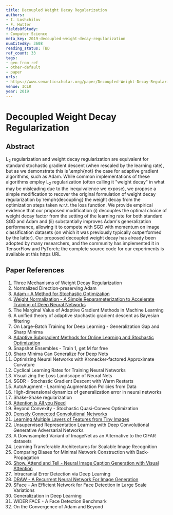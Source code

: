 ```yaml
---
title: Decoupled Weight Decay Regularization
authors:
- I. Loshchilov
- F. Hutter
fieldsOfStudy:
- Computer Science
meta_key: 2019-decoupled-weight-decay-regularization
numCitedBy: 3608
reading_status: TBD
ref_count: 33
tags:
- gen-from-ref
- other-default
- paper
urls:
- https://www.semanticscholar.org/paper/Decoupled-Weight-Decay-Regularization-Loshchilov-Hutter/d07284a6811f1b2745d91bdb06b040b57f226882?sort=total-citations
venue: ICLR
year: 2019
---
```


# Decoupled Weight Decay Regularization

## Abstract

L$_2$ regularization and weight decay regularization are equivalent for standard stochastic gradient descent (when rescaled by the learning rate), but as we demonstrate this is \emph{not} the case for adaptive gradient algorithms, such as Adam. While common implementations of these algorithms employ L$_2$ regularization (often calling it "weight decay" in what may be misleading due to the inequivalence we expose), we propose a simple modification to recover the original formulation of weight decay regularization by \emph{decoupling} the weight decay from the optimization steps taken w.r.t. the loss function. We provide empirical evidence that our proposed modification (i) decouples the optimal choice of weight decay factor from the setting of the learning rate for both standard SGD and Adam and (ii) substantially improves Adam's generalization performance, allowing it to compete with SGD with momentum on image classification datasets (on which it was previously typically outperformed by the latter). Our proposed decoupled weight decay has already been adopted by many researchers, and the community has implemented it in TensorFlow and PyTorch; the complete source code for our experiments is available at this https URL

## Paper References

1. Three Mechanisms of Weight Decay Regularization
2. Normalized Direction-preserving Adam
3. [Adam - A Method for Stochastic Optimization](2015-adam-a-method-for-stochastic-optimization)
4. [Weight Normalization - A Simple Reparameterization to Accelerate Training of Deep Neural Networks](2016-weight-normalization-a-simple-reparameterization-to-accelerate-training-of-deep-neural-networks)
5. The Marginal Value of Adaptive Gradient Methods in Machine Learning
6. A unified theory of adaptive stochastic gradient descent as Bayesian filtering
7. On Large-Batch Training for Deep Learning - Generalization Gap and Sharp Minima
8. [Adaptive Subgradient Methods for Online Learning and Stochastic Optimization](2010-adaptive-subgradient-methods-for-online-learning-and-stochastic-optimization)
9. Snapshot Ensembles - Train 1, get M for free
10. Sharp Minima Can Generalize For Deep Nets
11. Optimizing Neural Networks with Kronecker-factored Approximate Curvature
12. Cyclical Learning Rates for Training Neural Networks
13. Visualizing the Loss Landscape of Neural Nets
14. SGDR - Stochastic Gradient Descent with Warm Restarts
15. AutoAugment - Learning Augmentation Policies from Data
16. High-dimensional dynamics of generalization error in neural networks
17. Shake-Shake regularization
18. [Attention is All you Need](2017-transformer.md)
19. Beyond Convexity - Stochastic Quasi-Convex Optimization
20. [Densely Connected Convolutional Networks](2017-densely-connected-convolutional-networks)
21. [Learning Multiple Layers of Features from Tiny Images](2009-learning-multiple-layers-of-features-from-tiny-images)
22. Unsupervised Representation Learning with Deep Convolutional Generative Adversarial Networks
23. A Downsampled Variant of ImageNet as an Alternative to the CIFAR datasets
24. Learning Transferable Architectures for Scalable Image Recognition
25. Comparing Biases for Minimal Network Construction with Back-Propagation
26. [Show, Attend and Tell - Neural Image Caption Generation with Visual Attention](2015-show-attend-and-tell-neural-image-caption-generation-with-visual-attention)
27. Intracranial Error Detection via Deep Learning
28. [DRAW - A Recurrent Neural Network For Image Generation](2015-draw-a-recurrent-neural-network-for-image-generation)
29. SFace - An Efficient Network for Face Detection in Large Scale Variations
30. Generalization in Deep Learning
31. WIDER FACE - A Face Detection Benchmark
32. On the Convergence of Adam and Beyond
